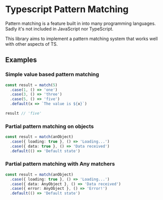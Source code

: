 # Typescript Pattern Matching

Pattern matching is a feature built in into many programming languages. Sadly it's not included in JavaScript nor TypeScript.

This library aims to implement a pattern matching system that works well with other aspects of TS.


## Examples

### Simple value based pattern matching
```typescript
const result = match(5)
  .case(1, () => 'one')
  .case(3, () => 'three')
  .case(5, () => 'five')
  .default(x => `The value is ${x}`)
  
result // 'five'
```

### Partial pattern matching on objects
```typescript
const result = match(anObject)
  .case({ loading: true }, () => 'Loading...')
  .case({ data: true }, () => 'Data received')
  .default(() => 'Default state')
```

### Partial pattern matching with Any matchers
```typescript
const result = match(anObject)
  .case({ loading: true }, () => 'Loading...')
  .case({ data: AnyObject }, () => 'Data received')
  .case({ error: AnyObject }, () => 'Error!')
  .default(() => 'Default state')
```

